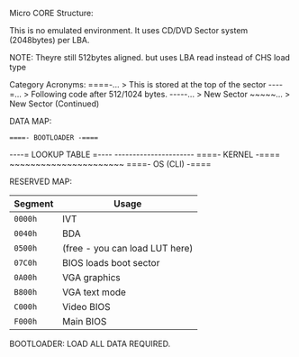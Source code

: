 Micro CORE Structure:

This is no emulated environment. 
It uses CD/DVD Sector system (2048bytes) per LBA.

NOTE: Theyre still 512bytes aligned. but uses LBA read instead of CHS load type

Category Acronyms:
	====-... > This is stored at the top of the sector
	----=... > Following code after 512/1024 bytes.
	-----... > New Sector
	~~~~~... > New Sector (Continued)

DATA MAP:

	====- BOOTLOADER -====
   ----= LOOKUP TABLE =----
    ----------------------
	====-   KERNEL   -====
	~~~~~~~~~~~~~~~~~~~~~~
	====-  OS (CLI)  -====

RESERVED MAP:

| Segment | Usage                          |
| ------- | ------------------------------ |
| `0000h` | IVT                            |
| `0040h` | BDA                            |
| `0500h` | (free - you can load LUT here) |
| `07C0h` | BIOS loads boot sector         |
| `0A00h` | VGA graphics                   |
| `B800h` | VGA text mode                  |
| `C000h` | Video BIOS                     |
| `F000h` | Main BIOS                      |


BOOTLOADER:
	LOAD ALL DATA REQUIRED. 